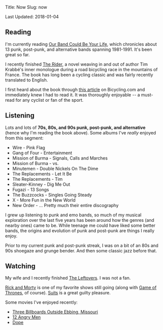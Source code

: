 Title: Now
Slug: now

Last Updated: 2018-01-04

## Reading
I'm currently reading [Our Band Could Be Your Life](http://amzn.to/2Ctxwqg), which chronicles about 13 punk, post-punk, and alternative bands spanning 1981-1991. It's been great so far.

I recently finished [The Rider](http://amzn.to/2CRVCw0), a novel weaving in and out of author Tim Krabbé's inner monologue during a road bicycling race in the mountains of France. The book has long been a cycling classic and was fairly recently translated to English.

I first heard about the book through [this article](https://www.bicycling.com/culture/think-you-understand-the-rider-think-again) on Bicycling.com and immediately knew I had to read it. It was thoroughly enjoyable -- a must-read for any cyclist or fan of the sport.

## Listening
Lots and lots of **70s, 80s, and 90s punk, post-punk, and alternative** (hence why I'm reading the book above). Some albums I've _really_ enjoyed from this segment:

- Wire - Pink Flag
- Gang of Four - Entertainment
- Mission of Burma - Signals, Calls and Marches
- Mission of Burma - vs.
- Minutemen - Double Nickels On The Dime
- The Replacements - Let It Be
- The Replacements - Tim
- Sleater-Kinney - Dig Me Out
- Fugazi - 13 Songs
- The Buzzcocks - Singles Going Steady
- X - More Fun in the New World
- New Order - ... Pretty much their entire discography

I grew up listening to punk and emo bands, so much of my musical exploration over the last five years has been around how the genres (and nearby ones) came to be. While teenage me could have liked some better bands, the origins and evolution of punk and post-punk are things I really enjoy.

Prior to my current punk and post-punk streak, I was on a bit of an 80s and 90s shoegaze and grunge bender. And then some classic jazz before that.

## Watching
My wife and I recently finished [The Leftovers](http://www.imdb.com/title/tt2699128/). I was not a fan.

[Rick and Morty](http://www.imdb.com/title/tt2861424/?ref_=nv_sr_1) is one of my favorite shows still going (along with [Game of Thrones](http://www.imdb.com/title/tt0944947/?ref_=nv_sr_1), of course). [Suits](http://www.imdb.com/title/tt1632701/?ref_=nv_sr_1) is a great guilty pleasure.

Some movies I've enjoyed recently:

- [Three Billboards Outside Ebbing, Missouri](http://www.imdb.com/title/tt5027774/?ref_=nv_sr_1)
- [12 Angry Men](http://www.imdb.com/title/tt0050083/?ref_=nv_sr_1)
- [Dope](http://www.imdb.com/title/tt3850214/?ref_=nv_sr_1)



